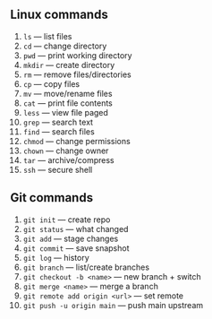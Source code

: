 ## Linux commands
1. `ls` — list files
2. `cd` — change directory
3. `pwd` — print working directory
4. `mkdir` — create directory
5. `rm` — remove files/directories
6. `cp` — copy files
7. `mv` — move/rename files
8. `cat` — print file contents
9. `less` — view file paged
10. `grep` — search text
11. `find` — search files
12. `chmod` — change permissions
13. `chown` — change owner
14. `tar` — archive/compress
15. `ssh` — secure shell

## Git commands
1. `git init` — create repo
2. `git status` — what changed
3. `git add` — stage changes
4. `git commit` — save snapshot
5. `git log` — history
6. `git branch` — list/create branches
7. `git checkout -b <name>` — new branch + switch
8. `git merge <name>` — merge a branch
9. `git remote add origin <url>` — set remote
10. `git push -u origin main` — push main upstream
